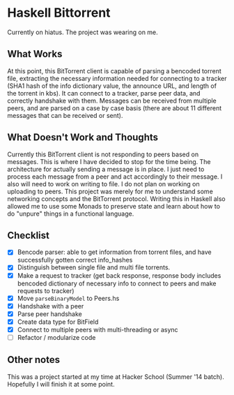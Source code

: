 Haskell Bittorrent
==========

Currently on hiatus. The project was wearing on me.

What Works
---------
At this point, this BitTorrent client is capable of parsing a bencoded torrent file, extracting the necessary information needed for connecting to a tracker (SHA1 hash of the info dictionary value, the announce URL, and length of the torrent in kbs). It can connect to a tracker, parse peer data, and correctly handshake with them. Messages can be received from multiple peers, and are parsed on a case by case basis (there are about 11 different messages that can be received or sent).

What Doesn't Work and Thoughts
----------
Currently this BitTorrent client is not responding to peers based on messages. This is where I have decided to stop for the time being. The architecture for actually sending a message is in place. I just need to process each message from a peer and act accordingly to their message. I also will need to work on writing to file. I do not plan on working on uploading to peers. This project was merely for me to understand some networking concepts and the BitTorrent protocol. Writing this in Haskell also allowed me to use some Monads to preserve state and learn about how to do "unpure" things in a functional language.


Checklist
-----

- [x] Bencode parser: able to get information from torrent files, and have successfully gotten correct info_hashes
- [x] Distinguish between single file and multi file torrents.
- [x] Make a request to tracker (get back response, response body includes bencoded dictionary of necessary info to connect to peers and make requests to tracker)
- [x] Move ```parseBinaryModel``` to Peers.hs
- [x] Handshake with a peer
- [x] Parse peer handshake
- [x] Create data type for BitField
- [x] Connect to multiple peers with multi-threading or async
- [ ] Refactor / modularize code

Other notes
-----
This was a project started at my time at Hacker School (Summer '14 batch). Hopefully I will finish it at some point.